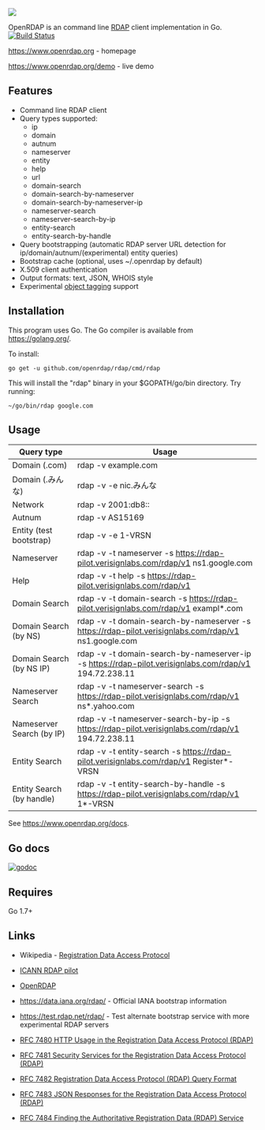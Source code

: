 <img src="https://www.openrdap.org/public/img/logo.png">

OpenRDAP is an command line [RDAP](https://datatracker.ietf.org/wg/weirds/documents/) client implementation in Go.
[![Build Status](https://travis-ci.org/openrdap/rdap.svg?branch=master)](https://travis-ci.org/openrdap/rdap)

https://www.openrdap.org - homepage

https://www.openrdap.org/demo - live demo

## Features
* Command line RDAP client
* Query types supported:
    * ip
    * domain
    * autnum
    * nameserver
    * entity
    * help
    * url
    * domain-search
    * domain-search-by-nameserver
    * domain-search-by-nameserver-ip
    * nameserver-search
    * nameserver-search-by-ip
    * entity-search
    * entity-search-by-handle
* Query bootstrapping (automatic RDAP server URL detection for ip/domain/autnum/(experimental) entity queries)
* Bootstrap cache (optional, uses ~/.openrdap by default)
* X.509 client authentication
* Output formats: text, JSON, WHOIS style
* Experimental [object tagging](https://datatracker.ietf.org/doc/draft-ietf-regext-rdap-object-tag/) support

## Installation

This program uses Go. The Go compiler is available from https://golang.org/.

To install:

    go get -u github.com/openrdap/rdap/cmd/rdap

This will install the "rdap" binary in your $GOPATH/go/bin directory. Try running:

    ~/go/bin/rdap google.com

## Usage

| Query type  | Usage   |
|---|---|
| Domain (.com)   | rdap -v example.com |
| Domain (.みんな) | rdap -v -e nic.みんな  |
| Network | rdap -v 2001:db8:: |
| Autnum | rdap -v AS15169 |
| Entity (test bootstrap) | rdap -v -e 1-VRSN |
| Nameserver | rdap -v -t nameserver -s https://rdap-pilot.verisignlabs.com/rdap/v1 ns1.google.com |
| Help | rdap -v -t help -s https://rdap-pilot.verisignlabs.com/rdap/v1 |
| Domain Search	| rdap -v -t domain-search -s https://rdap-pilot.verisignlabs.com/rdap/v1 exampl*.com |
| Domain Search (by NS)	| rdap -v -t domain-search-by-nameserver -s https://rdap-pilot.verisignlabs.com/rdap/v1 ns1.google.com |
| Domain Search (by NS IP) | rdap -v -t domain-search-by-nameserver-ip -s https://rdap-pilot.verisignlabs.com/rdap/v1 194.72.238.11 |
| Nameserver Search	| rdap -v -t nameserver-search -s https://rdap-pilot.verisignlabs.com/rdap/v1 ns*.yahoo.com |
| Nameserver Search (by IP)	| rdap -v -t nameserver-search-by-ip -s https://rdap-pilot.verisignlabs.com/rdap/v1 194.72.238.11 |
| Entity Search	| rdap -v -t entity-search -s https://rdap-pilot.verisignlabs.com/rdap/v1 Register*-VRSN |
| Entity Search (by handle)	| rdap -v -t entity-search-by-handle -s https://rdap-pilot.verisignlabs.com/rdap/v1 1*-VRSN |

See https://www.openrdap.org/docs.

## Go docs
[![godoc](https://godoc.org/github.com/openrdap/rdap?status.png)](https://godoc.org/github.com/openrdap/rdap)

## Requires
Go 1.7+

## Links
- Wikipedia - [Registration Data Access Protocol](https://en.wikipedia.org/wiki/Registration_Data_Access_Protocol)
- [ICANN RDAP pilot](https://www.icann.org/rdap)

- [OpenRDAP](https://www.openrdap.org)

- https://data.iana.org/rdap/ - Official IANA bootstrap information
- https://test.rdap.net/rdap/ - Test alternate bootstrap service with more experimental RDAP servers

- [RFC 7480 HTTP Usage in the Registration Data Access Protocol (RDAP)](https://tools.ietf.org/html/rfc7480)
- [RFC 7481 Security Services for the Registration Data Access Protocol (RDAP)](https://tools.ietf.org/html/rfc7481)
- [RFC 7482 Registration Data Access Protocol (RDAP) Query Format](https://tools.ietf.org/html/rfc7482)
- [RFC 7483 JSON Responses for the Registration Data Access Protocol (RDAP)](https://tools.ietf.org/html/rfc7483)
- [RFC 7484 Finding the Authoritative Registration Data (RDAP) Service](https://tools.ietf.org/html/rfc7484)

